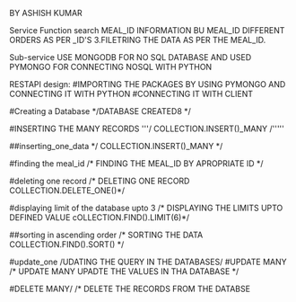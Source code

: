 BY ASHISH KUMAR

Service Function
search MEAL_ID INFORMATION BU MEAL_ID
DIFFERENT ORDERS AS PER _ID'S 3.FILETRING THE DATA AS PER THE MEAL_ID.

Sub-service
USE MONGODB FOR NO SQL DATABASE AND USED PYMONGO FOR CONNECTING NOSQL WITH PYTHON

RESTAPI design:
#IMPORTING THE PACKAGES BY USING PYMONGO AND CONNECTING IT WITH PYTHON #CONNECTING IT WITH CLIENT

#Creating a Database */DATABASE CREATED8 */

#INSERTING THE MANY RECORDS '''/ COLLECTION.INSERT()_MANY /'''''

##inserting_one_data */ COLLECTION.INSERT()_MANY */

#finding the meal_id /* FINDING THE MEAL_ID BY APROPRIATE ID */

#deleting one record /* DELETING ONE RECORD COLLECTION.DELETE_ONE()*/

#displaying limit of the database upto 3 /* DISPLAYING THE LIMITS UPTO DEFINED VALUE cOLLECTION.FIND().LIMIT(6)*/

##sorting in ascending order
/* SORTING THE DATA COLLECTION.FIND().SORT() */

#update_one /UDATING THE QUERY IN THE DATABASES/ #UPDATE MANY /* UPDATE MANY UPADTE THE VALUES IN THA DATABASE */

#DELETE MANY/ /* DELETE THE RECORDS FROM THE DATABSE
